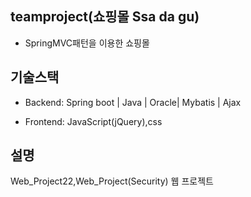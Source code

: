 ## teamproject(쇼핑몰 Ssa da gu)

+ SpringMVC패턴을 이용한 쇼핑몰

## 기술스택

+ Backend: Spring boot | Java | Oracle| Mybatis | Ajax 

+ Frontend: JavaScript(jQuery),css

## 설명

Web_Project22,Web_Project(Security) 웹 프로젝트



